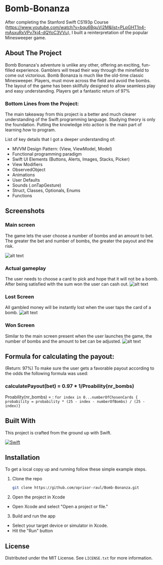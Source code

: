 # Bomb-Bonanza

After completing the Stanford Swift CS193p Course (https://www.youtube.com/watch?v=bqu6BquVi2M&list=PLpGHT1n4-mAsxuRxVPv7kj4-dQYoC3VVu), I built a reinterpretation of the popular Minesweeper game.

<!-- ABOUT THE PROJECT -->
## About The Project
Bomb Bonanza's adventure is unlike any other, offering an exciting, fun-filled experience. Gamblers will tread their way through the minefield to come out victorious. Bomb Bonanza is much like the old-time classic Minesweeper. Players, must move across the field and avoid the bombs. The layout of the game has been skillfully designed to allow seamless play and easy understanding. Players get a fantastic return of 97%

### Bottom Lines from the Project:
The main takeaway from this project is a better and much clearer understanding of the Swift programming language. Studying theory is only the foundation. Putting the knowledge into action is the main part of learning *how* to program.

List of key details that I got a deeper understanding of:
  - MVVM Design Pattern: (View, ViewModel, Model)
  - Functional programming paradigm
  - Swift UI Elements (Buttons, Alerts, Images, Stacks, Picker)
  - View Modifiers
  - ObservedObject
  - Animations
  - User Defaults
  - Sounds (.onTapGesture)
  - Struct, Classes, Optionals, Enums
  - Functions

## Screenshots
### Main screen
The game lets the user choose a number of bombs and an amount to bet. The greater the bet and number of bombs, the greater the payout and the risk.

![alt text](https://github.com/oprisor-raul/Bomb-Bonanza/blob/main/Screenshots/home_screen.png)

### Actual gameplay
The user needs to choose a card to pick and hope that it will not be a bomb. After being satisfied with the sum won the user can cash out.
![alt text](https://github.com/oprisor-raul/Bomb-Bonanza/blob/main/Screenshots/gameplay.png)
### Lost Screen
All gambled money will be instantly lost when the user taps the card of a bomb.
![alt text](https://github.com/oprisor-raul/Bomb-Bonanza/blob/main/Screenshots/lost.png)
### Won Screen
Similar to the main screen present when the user launches the game, the number of bombs and the amount to bet can be adjusted.
![alt text](https://github.com/oprisor-raul/Bomb-Bonanza/blob/main/Screenshots/won.png)

## Formula for calculating the payout:
(Return: 97%)
To make sure the user gets a favorable payout according to the odds the following formula was used:

### calculatePayout(bet) = 0.97 * 1/Proability(nr_bombs)

Proability(nr_bombs) = :  `for index in 0...numberOfChosenCards {
                                probability = probability * (25 - index - numberOfBombs) / (25 - index)}`

## Built With
This project is crafted from the ground up with Swift.

[![Swift][Swift-Programming-Language]][Swift-url]

## Installation
To get a local copy up and running follow these simple example steps.
1. Clone the repo
   ```sh
   git clone https://github.com/oprisor-raul/Bomb-Bonanza.git
   ```
2. Open the project in Xcode
  * Open Xcode and select "Open a project or file."
    
3. Build and run the app
  * Select your target device or simulator in Xcode.
  * Hit the "Run" button

<!-- LICENSE -->
## License

Distributed under the MIT License. See `LICENSE.txt` for more information.

[Swift-Programming-Language]: https://img.shields.io/badge/Swift-F05138?style=for-the-badge&logo=swift&logoColor=white
[Swift-url]: https://developer.apple.com/swift/
